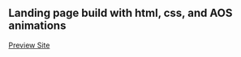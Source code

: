 ## Landing page build with html, css, and AOS animations
[Preview Site](https://pru-revive.vercel.app/)
